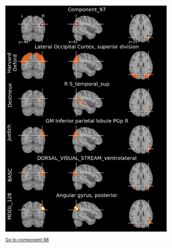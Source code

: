 


![97](preliminary/97.jpg "Component 97")

[Go to component 98](https://parietal-inria.github.io/MODL_atlas/1024/98 "Component 98")